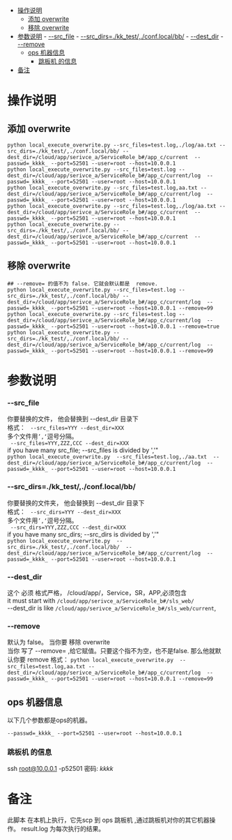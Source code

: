 <!-- TOC -->

- [操作说明](#操作说明)
    - [添加 overwrite](#添加-overwrite)
    - [移除 overwrite](#移除-overwrite)
- [参数说明](#参数说明)
        - [--src_file](#--src_file)
        - [--src_dirs=./kk_test/,./conf.local/bb/](#--src_dirskk_testconflocalbb)
        - [--dest_dir](#--dest_dir)
        - [--remove](#--remove)
    - [ops 机器信息](#ops-机器信息)
        - [跳板机 的信息](#跳板机-的信息)
- [备注](#备注)

<!-- /TOC -->

# 操作说明
## 添加 overwrite
```
python local_execute_overwrite.py --src_files=test.log,./log/aa.txt --src_dirs=./kk_test/,./conf.local/bb/ --dest_dir=/cloud/app/serivce_a/ServiceRole_b#/app_c/current  --passwd=_kkkk_ --port=52501 --user=root --host=10.0.0.1
python local_execute_overwrite.py --src_files=test.log --dest_dir=/cloud/app/serivce_a/ServiceRole_b#/app_c/current/log  --passwd=_kkkk_ --port=52501 --user=root --host=10.0.0.1
python local_execute_overwrite.py --src_files=test.log,aa.txt --dest_dir=/cloud/app/serivce_a/ServiceRole_b#/app_c/current/log  --passwd=_kkkk_ --port=52501 --user=root --host=10.0.0.1
python local_execute_overwrite.py --src_files=test.log,./log/aa.txt --dest_dir=/cloud/app/serivce_a/ServiceRole_b#/app_c/current  --passwd=_kkkk_ --port=52501 --user=root --host=10.0.0.1
python local_execute_overwrite.py --src_dirs=./kk_test/,./conf.local/bb/ --dest_dir=/cloud/app/serivce_a/ServiceRole_b#/app_c/current  --passwd=_kkkk_ --port=52501 --user=root --host=10.0.0.1
```
## 移除 overwrite
```
## --remove= 的值不为 false. 它就会默认都是  remove.
python local_execute_overwrite.py --src_files=test.log --src_dirs=./kk_test/,./conf.local/bb/ --dest_dir=/cloud/app/serivce_a/ServiceRole_b#/app_c/current/log  --passwd=_kkkk_ --port=52501 --user=root --host=10.0.0.1 --remove=99
python local_execute_overwrite.py --src_files=test.log --dest_dir=/cloud/app/serivce_a/ServiceRole_b#/app_c/current/log  --passwd=_kkkk_ --port=52501 --user=root --host=10.0.0.1 --remove=true
python local_execute_overwrite.py --src_dirs=./kk_test/,./conf.local/bb/ --dest_dir=/cloud/app/serivce_a/ServiceRole_b#/app_c/current/log  --passwd=_kkkk_ --port=52501 --user=root --host=10.0.0.1 --remove=99
```
# 参数说明
### --src_file
你要替换的文件， 他会替换到  --dest_dir 目录下  
格式： ` --src_files=YYY --dest_dir=XXX`    
多个文件用`’,‘`逗号分隔。    
` --src_files=YYY,ZZZ,CCC --dest_dir=XXX`  
if you have many src_file; --src_files is divided by ','"    
`python local_execute_overwrite.py  --src_files=test.log,./aa.txt  --dest_dir=/cloud/app/serivce_a/ServiceRole_b#/app_c/current/log  --passwd=_kkkk_ --port=52501 --user=root --host=10.0.0.1 `
### --src_dirs=./kk_test/,./conf.local/bb/
你要替换的文件夹， 他会替换到  --dest_dir 目录下  
格式： ` --src_dirs=YYY --dest_dir=XXX`    
多个文件用`’,‘`逗号分隔。    
` --src_dirs=YYY,ZZZ,CCC --dest_dir=XXX`  
if you have many src_dirs; --src_dirs is divided by ','"    
`python local_execute_overwrite.py  --src_dirs=./kk_test/,./conf.local/bb/  --dest_dir=/cloud/app/serivce_a/ServiceRole_b#/app_c/current/log  --passwd=_kkkk_ --port=52501 --user=root --host=10.0.0.1 `
### --dest_dir
这个 必须 格式严格， /cloud/app/，Service，SR，APP,必须包含  
it must start with `/cloud/app/serivce_a/ServiceRole_b#/sls_web/`  
--dest_dir is like `/cloud/app/serivce_a/ServiceRole_b#/sls_web/current`,
### --remove
默认为 false。
当你要 移除 overwrite  
当你 写了 --remove= ,给它赋值。只要这个指不为空，也不是false. 那么他就默认你要 remove
格式：  `python local_execute_overwrite.py  --src_files=test.log,aa.txt --dest_dir=/cloud/app/serivce_a/ServiceRole_b#/app_c/current/log  --passwd=_kkkk_ --port=52501 --user=root --host=10.0.0.1 --remove=99`
## ops 机器信息
以下几个参数都是ops的机器。
```
--passwd=_kkkk_ --port=52501 --user=root --host=10.0.0.1
```
### 跳板机 的信息
ssh  root@10.0.0.1 -p52501
密码: _kkkk_
# 备注
此脚本 在本机上执行，它先scp 到 ops 跳板机 ,通过跳板机对你的其它机器操作。
result.log  为每次执行的结果。